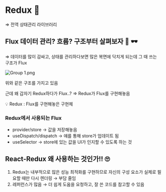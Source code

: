 # Redux 🎪

⇒ 전역 상태관리 라이브러리

## Flux 데이터 관리? 흐름? 구조부터 살펴보자 🤟 🕶

⇒ 데이터를 많이 감싸고, 상태를 관리하다보면 많은 복면에 닥치게 되는데 그 때 쓰는 구조가 Flux

![Group 1.png](https://s3-us-west-2.amazonaws.com/secure.notion-static.com/433f91b0-b6b3-4bc9-a15b-3d6f8c4785d7/Group_1.png)

위와 같은 구조를 가지고 있음

근데 왜 갑자기 Redux하다가 Flux..? ⇒ Redux가 Flux를 구현해놓음

<aside> 💡 Redux : Flux를 구현해놓은 구현체

</aside>

### Redux에서 사용되는 Flux

- provider/store → 값을 저장해놓음
- useDispatch/dispatch → 얘를 통해 store가 업데이트 됨
- useSelector → store에 있는 값을 UI가 인지할 수 있도록 하는 것

## React-Redux 왜 사용하는 것인가!! 🙄

1. Redux는 내부적으로 많은 성능 최적화를 구현하므로 자신의 구성 요소가 실제로 필요할 때만 다시 렌더링 → 부담 줄임
2. 레퍼런스가 많음 → 더 쉽게 도움을 요청하고, 잘 쓴 코드를 참고할 수 있음